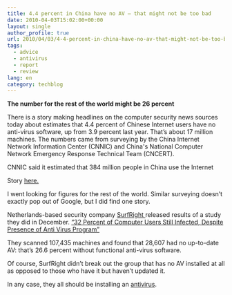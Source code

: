 ```yaml
---
title: 4.4 percent in China have no AV – that might not be too bad
date: 2010-04-03T15:02:00+00:00
layout: single
author_profile: true
url: 2010/04/03/4-4-percent-in-china-have-no-av-that-might-not-be-too-bad/
tags:
  - advice
  - antivirus
  - report
  - review
lang: en
category: techblog
---
```

<span><b>The number for the rest of the world might be 26 percent</b></span>

There is a story making headlines on the computer security news sources today about estimates that 4.4 percent of Chinese Internet users have no anti-virus software, up from 3.9 percent last year. That’s about 17 million machines. The numbers came from surveying by the China Internet Network Information Center (CNNIC) and China's National Computer Network Emergency Response Technical Team (CNCERT).

CNNIC said it estimated that 384 million people in China use the Internet

Story <a href="http://www.pcworld.com/businesscenter/article/192994/millions_in_china_have_no_antivirus_software_survey_shows.html" target="_blank">here. </a>

I went looking for figures for the rest of the world. Similar surveying doesn’t exactly pop out of Google, but I did find one story.

Netherlands-based security company <a href="http://www.surfright.nl/en/home/" target="_blank">SurfRight </a> released results of a study they did in December. <a href="http://www.send2press.com/newswire/2009-12-1209-001.shtml" target="_blank">“32 Percent of Computer Users Still Infected, Despite Presence of Anti Virus Program” </a>

They scanned 107,435 machines and found that 28,607 had no up-to-date AV: that’s 26.6 percent without functional anti-virus software.

Of course, SurfRight didn’t break out the group that has no AV installed at all as opposed to those who have it but haven’t updated it.

In any case, they all should be installing an <a href="http://sites.google.com/site/boelectronic/computer/security/antivirus" target="_blank">antivirus</a>.
